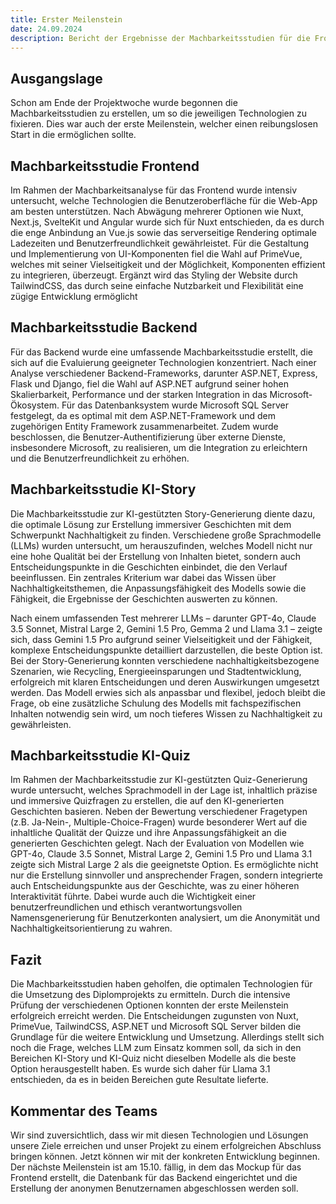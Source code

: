 ```yaml
---
title: Erster Meilenstein
date: 24.09.2024
description: Bericht der Ergebnisse der Machbarkeitsstudien für die Frontend-, Backend- und KI-Komponenten des Projekts und beschreibt die getroffenen Technologieentscheidungen.
---
```


## Ausgangslage

Schon am Ende der Projektwoche wurde begonnen die Machbarkeitsstudien zu erstellen, um so die jeweiligen Technologien zu fixieren. Dies war auch der erste Meilenstein, welcher einen reibungslosen Start in die ermöglichen sollte.

## Machbarkeitsstudie Frontend

Im Rahmen der Machbarkeitsanalyse für das Frontend wurde intensiv untersucht, welche Technologien die Benutzeroberfläche für die Web-App am besten unterstützen. Nach Abwägung mehrerer Optionen wie Nuxt, Next.js, SvelteKit und Angular wurde sich für Nuxt entschieden, da es durch die enge Anbindung an Vue.js sowie das serverseitige Rendering optimale Ladezeiten und Benutzerfreundlichkeit gewährleistet. Für die Gestaltung und Implementierung von UI-Komponenten fiel die Wahl auf PrimeVue, welches mit seiner Vielseitigkeit und der Möglichkeit, Komponenten effizient zu integrieren, überzeugt. Ergänzt wird das Styling der Website durch TailwindCSS, das durch seine einfache Nutzbarkeit und Flexibilität eine zügige Entwicklung ermöglicht

## Machbarkeitsstudie Backend

Für das Backend wurde eine umfassende Machbarkeitsstudie erstellt, die sich auf die Evaluierung geeigneter Technologien konzentriert. Nach einer Analyse verschiedener Backend-Frameworks, darunter ASP.NET, Express, Flask und Django, fiel die Wahl auf ASP.NET aufgrund seiner hohen Skalierbarkeit, Performance und der starken Integration in das Microsoft-Ökosystem. Für das Datenbanksystem wurde Microsoft SQL Server festgelegt, da es optimal mit dem ASP.NET-Framework und dem zugehörigen Entity Framework zusammenarbeitet. Zudem wurde beschlossen, die Benutzer-Authentifizierung über externe Dienste, insbesondere Microsoft, zu realisieren, um die Integration zu erleichtern und die Benutzerfreundlichkeit zu erhöhen.

## Machbarkeitsstudie KI-Story

Die Machbarkeitsstudie zur KI-gestützten Story-Generierung diente dazu, die optimale Lösung zur Erstellung immersiver Geschichten mit dem Schwerpunkt Nachhaltigkeit zu finden. Verschiedene große Sprachmodelle (LLMs) wurden untersucht, um herauszufinden, welches Modell nicht nur eine hohe Qualität bei der Erstellung von Inhalten bietet, sondern auch Entscheidungspunkte in die Geschichten einbindet, die den Verlauf beeinflussen. Ein zentrales Kriterium war dabei das Wissen über Nachhaltigkeitsthemen, die Anpassungsfähigkeit des Modells sowie die Fähigkeit, die Ergebnisse der Geschichten auswerten zu können.

Nach einem umfassenden Test mehrerer LLMs – darunter GPT-4o, Claude 3.5 Sonnet, Mistral Large 2, Gemini 1.5 Pro, Gemma 2 und Llama 3.1 – zeigte sich, dass Gemini 1.5 Pro aufgrund seiner Vielseitigkeit und der Fähigkeit, komplexe Entscheidungspunkte detailliert darzustellen, die beste Option ist. Bei der Story-Generierung konnten verschiedene nachhaltigkeitsbezogene Szenarien, wie Recycling, Energieeinsparungen und Stadtentwicklung, erfolgreich mit klaren Entscheidungen und deren Auswirkungen umgesetzt werden. Das Modell erwies sich als anpassbar und flexibel, jedoch bleibt die Frage, ob eine zusätzliche Schulung des Modells mit fachspezifischen Inhalten notwendig sein wird, um noch tieferes Wissen zu Nachhaltigkeit zu gewährleisten.

## Machbarkeitsstudie KI-Quiz

Im Rahmen der Machbarkeitsstudie zur KI-gestützten Quiz-Generierung wurde untersucht, welches Sprachmodell in der Lage ist, inhaltlich präzise und immersive Quizfragen zu erstellen, die auf den KI-generierten Geschichten basieren. Neben der Bewertung verschiedener Fragetypen (z.B. Ja-Nein-, Multiple-Choice-Fragen) wurde besonderer Wert auf die inhaltliche Qualität der Quizze und ihre Anpassungsfähigkeit an die generierten Geschichten gelegt. Nach der Evaluation von Modellen wie GPT-4o, Claude 3.5 Sonnet, Mistral Large 2, Gemini 1.5 Pro und Llama 3.1 zeigte sich Mistral Large 2 als die geeignetste Option. Es ermöglichte nicht nur die Erstellung sinnvoller und ansprechender Fragen, sondern integrierte auch Entscheidungspunkte aus der Geschichte, was zu einer höheren Interaktivität führte. Dabei wurde auch die Wichtigkeit einer benutzerfreundlichen und ethisch verantwortungsvollen Namensgenerierung für Benutzerkonten analysiert, um die Anonymität und Nachhaltigkeitsorientierung zu wahren​.

## Fazit

Die Machbarkeitsstudien haben geholfen, die optimalen Technologien für die Umsetzung des Diplomprojekts zu ermitteln. Durch die intensive Prüfung der verschiedenen Optionen konnten der erste Meilenstein erfolgreich erreicht werden. Die Entscheidungen zugunsten von Nuxt, PrimeVue, TailwindCSS, ASP.NET und Microsoft SQL Server bilden die Grundlage für die weitere Entwicklung und Umsetzung. Allerdings stellt sich noch die Frage, welches LLM zum Einsatz kommen soll, da sich in den Bereichen KI-Story und KI-Quiz nicht dieselben Modelle als die beste Option herausgestellt haben. Es wurde sich daher für Llama 3.1 entschieden, da es in beiden Bereichen gute Resultate lieferte.

## Kommentar des Teams

Wir sind zuversichtlich, dass wir mit diesen Technologien und Lösungen unsere Ziele erreichen und unser Projekt zu einem erfolgreichen Abschluss bringen können. Jetzt können wir mit der konkreten Entwicklung beginnen. Der nächste Meilenstein ist am 15.10. fällig, in dem das Mockup für das Frontend erstellt, die Datenbank für das Backend eingerichtet und die Erstellung der anonymen Benutzernamen abgeschlossen werden soll.